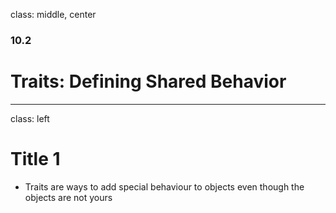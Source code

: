 
class: middle, center

### 10.2

# Traits: Defining Shared Behavior

---
class: left

# Title 1

* Traits are ways to add special behaviour to objects even though the objects 
  are not yours

